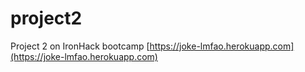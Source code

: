 # project2
Project 2 on IronHack bootcamp [https://joke-lmfao.herokuapp.com](https://joke-lmfao.herokuapp.com)
